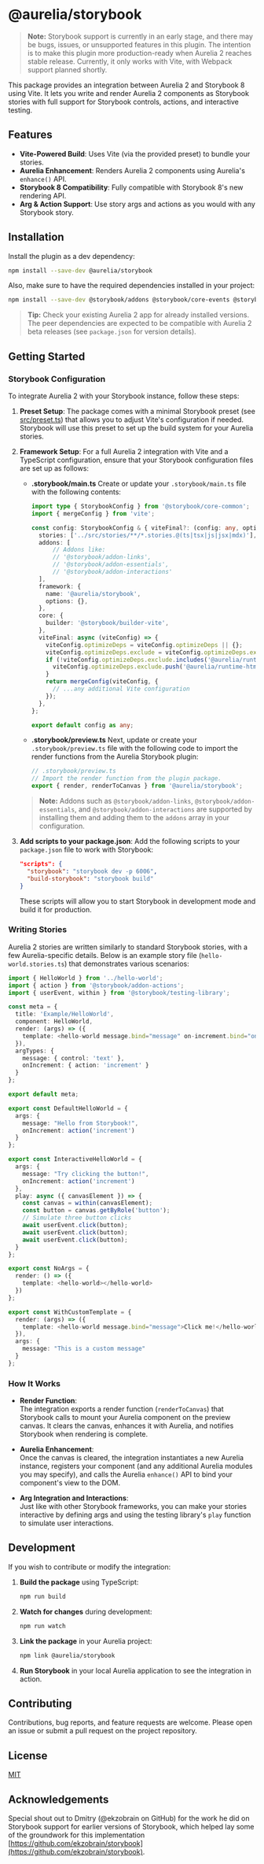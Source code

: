 # @aurelia/storybook

> **Note:** Storybook support is currently in an early stage, and there may be bugs, issues, or unsupported features in this plugin. The intention is to make this plugin more production-ready when Aurelia 2 reaches stable release. Currently, it only works with Vite, with Webpack support planned shortly.

This package provides an integration between Aurelia 2 and Storybook 8 using Vite. It lets you write and render Aurelia 2 components as Storybook stories with full support for Storybook controls, actions, and interactive testing.

## Features

- **Vite-Powered Build**: Uses Vite (via the provided preset) to bundle your stories.
- **Aurelia Enhancement**: Renders Aurelia 2 components using Aurelia's `enhance()` API.
- **Storybook 8 Compatibility**: Fully compatible with Storybook 8's new rendering API.
- **Arg & Action Support**: Use story args and actions as you would with any Storybook story.

## Installation

Install the plugin as a dev dependency:

```bash
npm install --save-dev @aurelia/storybook
```

Also, make sure to have the required dependencies installed in your project:

```bash
npm install --save-dev @storybook/addons @storybook/core-events @storybook/builder-vite @storybook/core-common @storybook/preview-api @storybook/types
```

> **Tip:** Check your existing Aurelia 2 app for already installed versions. The peer dependencies are expected to be compatible with Aurelia 2 beta releases (see `package.json` for version details).

## Getting Started

### Storybook Configuration

To integrate Aurelia 2 with your Storybook instance, follow these steps:

1. **Preset Setup**:
    The package comes with a minimal Storybook preset (see [src/preset.ts](src/preset.ts)) that allows you to adjust Vite's configuration if needed. Storybook will use this preset to set up the build system for your Aurelia stories.

2. **Framework Setup**:
    For a full Aurelia 2 integration with Vite and a TypeScript configuration, ensure that your Storybook configuration files are set up as follows:

    -   **.storybook/main.ts**
        Create or update your `.storybook/main.ts` file with the following contents:

        ```typescript
        import type { StorybookConfig } from '@storybook/core-common';
        import { mergeConfig } from 'vite';

        const config: StorybookConfig & { viteFinal?: (config: any, options: any) => any } = {
          stories: ['../src/stories/**/*.stories.@(ts|tsx|js|jsx|mdx)'],
          addons: [
              // Addons like:
              // '@storybook/addon-links',
              // '@storybook/addon-essentials',
              // '@storybook/addon-interactions'
          ],
          framework: {
            name: '@aurelia/storybook',
            options: {},
          },
          core: {
            builder: '@storybook/builder-vite',
          },
          viteFinal: async (viteConfig) => {
            viteConfig.optimizeDeps = viteConfig.optimizeDeps || {};
            viteConfig.optimizeDeps.exclude = viteConfig.optimizeDeps.exclude || [];
            if (!viteConfig.optimizeDeps.exclude.includes('@aurelia/runtime-html')) {
              viteConfig.optimizeDeps.exclude.push('@aurelia/runtime-html');
            }
            return mergeConfig(viteConfig, {
              // ...any additional Vite configuration
            });
          },
        };

        export default config as any;
        ```

    -   **.storybook/preview.ts**
        Next, update or create your `.storybook/preview.ts` file with the following code to import the render functions from the Aurelia Storybook plugin:

        ```typescript
        // .storybook/preview.ts
        // Import the render function from the plugin package.
        export { render, renderToCanvas } from '@aurelia/storybook';
        ```

    > **Note:** Addons such as `@storybook/addon-links`, `@storybook/addon-essentials`, and `@storybook/addon-interactions` are supported by installing them and adding them to the `addons` array in your configuration.

3. **Add scripts to your package.json**:
    Add the following scripts to your `package.json` file to work with Storybook:

    ```json
    "scripts": {
      "storybook": "storybook dev -p 6006",
      "build-storybook": "storybook build"
    }
    ```
    These scripts will allow you to start Storybook in development mode and build it for production.

### Writing Stories

Aurelia 2 stories are written similarly to standard Storybook stories, with a few Aurelia-specific details. Below is an example story file (`hello-world.stories.ts`) that demonstrates various scenarios:

```typescript
import { HelloWorld } from '../hello-world';
import { action } from '@storybook/addon-actions';
import { userEvent, within } from '@storybook/testing-library';

const meta = {
  title: 'Example/HelloWorld',
  component: HelloWorld,
  render: (args) => ({
    template: <hello-world message.bind="message" on-increment.bind="onIncrement"></hello-world>,
  }),
  argTypes: {
    message: { control: 'text' },
    onIncrement: { action: 'increment' }
  }
};

export default meta;

export const DefaultHelloWorld = {
  args: {
    message: "Hello from Storybook!",
    onIncrement: action('increment')
  }
};

export const InteractiveHelloWorld = {
  args: {
    message: "Try clicking the button!",
    onIncrement: action('increment')
  },
  play: async ({ canvasElement }) => {
    const canvas = within(canvasElement);
    const button = canvas.getByRole('button');
    // Simulate three button clicks
    await userEvent.click(button);
    await userEvent.click(button);
    await userEvent.click(button);
  }
};

export const NoArgs = {
  render: () => ({
    template: <hello-world></hello-world>
  })
};

export const WithCustomTemplate = {
  render: (args) => ({
    template: <hello-world message.bind="message">Click me!</hello-world>
  }),
  args: {
    message: "This is a custom message"
  }
};
```

### How It Works

- **Render Function**:  
  The integration exports a render function (`renderToCanvas`) that Storybook calls to mount your Aurelia component on the preview canvas. It clears the canvas, enhances it with Aurelia, and notifies Storybook when rendering is complete.

- **Aurelia Enhancement**:  
  Once the canvas is cleared, the integration instantiates a new Aurelia instance, registers your component (and any additional Aurelia modules you may specify), and calls the Aurelia `enhance()` API to bind your component's view to the DOM.

- **Arg Integration and Interactions**:  
  Just like with other Storybook frameworks, you can make your stories interactive by defining args and using the testing library's `play` function to simulate user interactions.

## Development

If you wish to contribute or modify the integration:

1. **Build the package** using TypeScript:

   ```bash
   npm run build
   ```

2. **Watch for changes** during development:

   ```bash
   npm run watch
   ```

3. **Link the package** in your Aurelia project:

   ```bash
   npm link @aurelia/storybook
   ```

4. **Run Storybook** in your local Aurelia application to see the integration in action.

## Contributing

Contributions, bug reports, and feature requests are welcome. Please open an issue or submit a pull request on the project repository.

## License

[MIT](LICENSE)

## Acknowledgements

Special shout out to Dmitry (@ekzobrain on GitHub) for the work he did on Storybook support for earlier versions of Storybook, which helped lay some of the groundwork for this implementation [https://github.com/ekzobrain/storybook](https://github.com/ekzobrain/storybook).